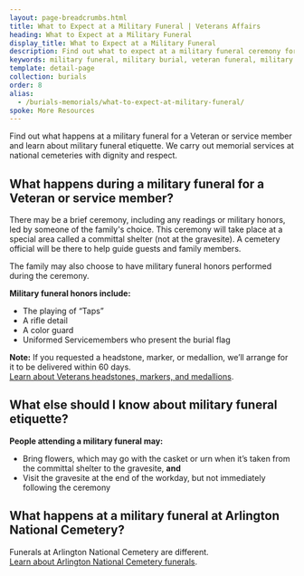 ```yaml
---
layout: page-breadcrumbs.html
title: What to Expect at a Military Funeral | Veterans Affairs
heading: What to Expect at a Military Funeral
display_title: What to Expect at a Military Funeral
description: Find out what to expect at a military funeral ceremony for a Veteran or service member. Learn about military funeral etiquette and how families can choose to have burial honors like the playing of "Taps", a rifle detail, a color guard, and uniformed service members to present the burial flag. 
keywords: military funeral, military burial, veteran funeral, military funeral etiquette
template: detail-page
collection: burials
order: 8
alias:
  - /burials-memorials/what-to-expect-at-military-funeral/
spoke: More Resources
---
```


<div class="va-introtext">

Find out what happens at a military funeral for a Veteran or service member and learn about military funeral etiquette. We carry out memorial services at national cemeteries with dignity and respect.

</div>

## What happens during a military funeral for a Veteran or service member?

There may be a brief ceremony, including any readings or military honors, led by someone of the family's choice. This ceremony will take place at a special area called a committal shelter (not at the gravesite). A cemetery official will be there to help guide guests and family members.

The family may also choose to have military funeral honors performed during the ceremony. 

**Military funeral honors include:**
- The playing of “Taps”
- A rifle detail
- A color guard
- Uniformed Servicemembers who present the burial flag

**Note:** If you requested a headstone, marker, or medallion, we’ll arrange for it to be delivered within 60 days. <br>
[Learn about Veterans headstones, markers, and medallions](/burials-memorials/memorial-items/headstones-markers-medallions/).

## What else should I know about military funeral etiquette?

**People attending a military funeral may:**
- Bring flowers, which may go with the casket or urn when it’s taken from the committal shelter to the gravesite, **and**
- Visit the gravesite at the end of the workday, but not immediately following the ceremony

## What happens at a military funeral at Arlington National Cemetery?

Funerals at Arlington National Cemetery are different. <br>
[Learn about Arlington National Cemetery funerals](http://www.arlingtoncemetery.mil/Funerals/About-Funerals).

